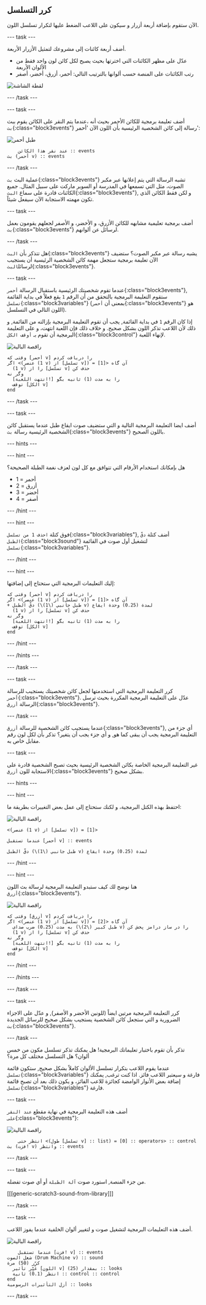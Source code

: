 ## كرر التسلسل

الآن ستقوم بإضافة أربعة أزرار و سيكون على اللاعب الضغط عليها لتكرار تسلسل اللون.

--- task ---

أضف أربعة كائنات إلى مشروعك لتمثيل الأزرار الأربعة.

+ عدّل على مظهر الكائنات التي اخترتها بحيث يصبح لكل كائن لون واحد فقط من الألوان الأربعة
+ رتب الكائنات على المنصة حسب ألوانها بالترتيب التالي: أحمر، أزرق، أخضر، أصفر

![لقطة الشاشة](images/colour-drums.png)

--- /task ---

--- task ---

أضف تعليمة برمجية للكائن الأحمر بحيث أنه ،عندما يتم النقر على الكائن يقوم ببث `بث`{:class="block3events"} رسالة إلى كائن الشخصية الرئيسية بأن اللون الآن 'أحمر':

![طبل أحمر](images/red_drum.png)

```blocks3
    عند نقر هذا الكائن :: events
بث (أحمر v) :: events
```

--- /task ---

عملية البث `بث`{:class="block3events"} تشبه الرسالة التي يتم إعلانها عبر مكبر الصوت، مثل التي تسمعها في المدرسة أو السوبر ماركت على سبيل المثال. جميع الكائنات قادرة على سماع `البث`{:class="block3events"}, و لكن فقط الكائن الذي تكون مهمته الاستجابة الآن سيفعل شيئاً.

--- task ---

أضف برمجية تعليمية مشابهه للكائن الأزرق، و الأخضر، و الأصفر لجعلهم يقومون بعمل `بث`{:class="block3events"} لرسائل عن ألوانهم.

--- /task ---

هل تتذكر بأن `البث`{:class="block3events"} يشبه رسالة عبر مكبر الصوت؟ ستضيف الآن تعليمة برمجية ستجعل مهمة كائن الشخصية الرئيسية أن يستجيب لرسائل`البث`{:class="block3events"}.

--- task ---

عندما تقوم شخصيتك الرئيسية باستقبال الرسالة `أحمر`{:class="block3events"}, ستقوم التعليمة البرمجية بالتحقق من أن الرقم `1` يقع فعلاً في بداية القائمة `تسلسل`{:class="block3variables"} (بمعنى أن `أحمر`{:class="block3events"} هو اللون التالي في التسلسل).

إذا كان الرقم `1` في بداية القائمة, يجب أن تقوم التعليمة البرمجية بإزالته من القائمة, و ذلك لأن اللاعب تذكر اللون بشكل صحيح. و خلاف ذلك فإن اللعبة انتهت، و على التعليمة البرمجية أن تقوم بـ `أوقف الكل`{:class="block3control"} لإنهاء اللعبة.

![راقصة البالية](images/ballerina.png)

```blocks3
وقتی که [أحمر v] را دریافت کردم
اگر <(عنصر (1 v) از [تسلسل v]) = [1]> آن گاه 
  (1 v) را از [تسلسل v] حذف کن
وگر نه 
  [انتهت اللعبة!] را به مدت (1) ثانیه بگو
  توقف [الكل v]
end
```

--- /task ---

--- task ---

أضف ايضا التعليمة البرمجية التالية و التي ستضيف صوت ايقاع طبل عندما يستقبل كائن الشخصية الرئيسية رسالة `بث`{:class="block3events"} باللون الصحيح.

--- hints ---


--- hint ---

هل بإمكانك استخدام الأرقام التي تتوافق مع كل لون لعزف نغمة الطبلة الصحيحة؟

+ 1 = أحمر
+ 2 = أزرق
+ 3 = أخضر
+ 4 = أصفر

--- /hint ---

--- hint ---

فوق كتلة `احذف 1 من تسلسل`{:class="block3variables"}, أضف كتلة `دقّ الطبل`{:class="block3sound"} لتشغيل أول صوت في القائمة `تسلسل`{:class="block3variables"}.

--- /hint ---

--- hint ---

إليك التعليمات البرمجية التي ستحتاج إلى إضافتها:

```blocks3
وقتی که [أحمر v] را دریافت کردم
اگر <(عنصر (1 v) از [تسلسل v]) = [1]> آن گاه 
+ دقّ الطبل (\(1\) طبل جانبي v) لمدة (0.25) وحدة ايقاع
  (1 v) را از [تسلسل v] حذف کن
وگر نه 
  [انتهت اللعبة!] را به مدت (1) ثانیه بگو
  توقف [الكل v]
end
```

--- /hint ---

--- /hints ---

--- /task ---

--- task ---

كرر التعليمة البرمجية التي استخدمتها لجعل كائن شخصيتك يستجيب للرسالة `أحمر`{:class="block3events"}. عدّل على التعليمة البرمجية المكررة بحيث ترسل الرسالة `أزرق`{:class="block3events"}.

--- /task ---

عندما يستجيب كائن الشخصية للرسالة `أزرق`{:class="block3events"}, أي جزء من التعليمة البرمجية يجب أن يبقى كما هو, و أي جزء يجب أن يتغير؟ تذكر بأن لكل لون رقم مقابل خاص به.

--- task ---

غير التعليمة البرمجية الخاصة بكائن الشخصية الرئيسية بحيث تصبح الشخصية قادرة على الاستجابة للون `أزرق`{:class="block3events"} بشكل صحيح.

--- hints ---


--- hint ---

احتفظ بهذه الكتل البرمجية، و لكنك ستحتاج إلى عمل بعض التغييرات بطريقة ما:

![راقصة البالية](images/ballerina.png)

```blocks3
<(عنصر (1 v) از [تسلسل v]) = [1]>

عندما تستقبل [أحمر v] :: events

دقّ الطبل (\(1\) طبل جانبي v) لمدة (0.25) وحدة ايقاع
```

--- /hint ---

--- hint ---

هنا نوضح لك كيف ستبدو التعليمة البرمجية لرسالة بث اللون `أزرق`{:class="block3events"}.

![راقصة البالية](images/ballerina.png)

```blocks3
وقتی که [أزرق v] را دریافت کردم
اگر <(عنصر (1 v) از [تسلسل v]) = [2]> آن گاه 
  به مدت (0.25) ضرب صدای (\(2\) طبل كبیر v) را در ساز درامز پخش کن
  (1 v) را از [تسلسل v] حذف کن
وگر نه 
  [انتهت اللعبة!] را به مدت (1) ثانیه بگو
  توقف [الكل v]
end
```

--- /hint ---

--- /hints ---

--- /task ---

--- task ---

كرر التعليمة البرمجية مرتين ايضاً (للونين الأخضر و الأصفر), و عدّل على الاجزاء الضرورية و التي ستجعل كائن الشخصية يستجيب بشكل صحيح للرسائل الجديدة `بث`{:class="block3events"}.

--- /task ---

تذكر بأن تقوم باختبار تعليماتك البرمجية! هل يمكنك تذكر تسلسل مكون من خمس ألوان؟ هل التسلسل مختلف كل مرة؟

عندما يقوم اللاعب بتكرار تسلسل الألوان كاملاً بشكل صحيح, ستكون قائمة `تسلسل`{:class="block3variables"} فارغة و سيعتبر اللاعب فائز. اذا كنت ترغب, يمكنك إضافة بعض الأنوار الوامضة كجائزة للاعب الفائز، و يكون ذلك بعد أن تصبح قائمة `تسلسل`{:class="block3variables"} فارغة.

--- task ---

أضف هذه التعليمة البرمجية في نهاية مقطع `عند النقر على`{:class="block3events"}:

![راقصة البالية](images/ballerina.png)

```blocks3
    انتظر حتى <(طول [تسلسل v] :: list) = [0] :: operators> :: control
بث (فزت! v) وانتظر :: events
```

--- /task ---

--- task ---

من جزء المنصة, استورد صوت `آلة الطبلة` أو أي صوت تفضله.

[[[generic-scratch3-sound-from-library]]]

--- /task ---

--- task ---

أضف هذه التعليمات البرمجية لتشغيل صوت و لتغيير ألوان الخلفية عندما يفوز اللاعب.

![راقصة البالية](images/stage.png)

```blocks3
    عندما تستقبل [فزت! v] :: events
شغل الصوت (Drum Machine v) :: sound
كرِّر (50) مرة 
  غيِّر تأثير [اللون v] بمقدار (25) :: looks
  انتظر (0.1) ثانية :: control :: control
end
أزل التأثيرات الرسومية :: looks
```

--- /task ---